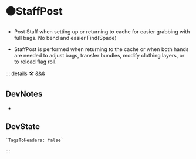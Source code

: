 # 🟠<moto>StaffPost</moto>

- Post Staff when setting up or returning to cache for easier grabbing with full bags. No bend and easier Find(Spade)

- StaffPost is performed when returning to the cache or when both hands are needed to adjust bags, transfer bundles, modify clothing layers, or to reload flag roll.

::: details 🛠 <dev>&&&</dev>

## DevNotes

-

## DevState

```py
`TagsToHeaders: false`
```

:::
